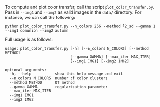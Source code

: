 To compute and plot color transfer, call the script `plot_color_transfer.py`. Pass in `--img1` and `--img2` as valid images in the `data/` directory. For instance, we can call the following:
```
python plot_color_transfer.py --n_colors 256 --method l2_sd --gamma 1 --img1 comunion --img2 autumn
```
Full usage is as follows:
```
usage: plot_color_transfer.py [-h] [--n_colors N_COLORS] [--method METHOD]
                              [--gamma GAMMA] [--max_iter MAX_ITER]
                              [--img1 IMG1] [--img2 IMG2]

optional arguments:
  -h, --help           show this help message and exit
  --n_colors N_COLORS  number of color clusters
  --method METHOD      OT method
  --gamma GAMMA        regularization parameter
  --max_iter MAX_ITER
  --img1 IMG1
  --img2 IMG2
```
